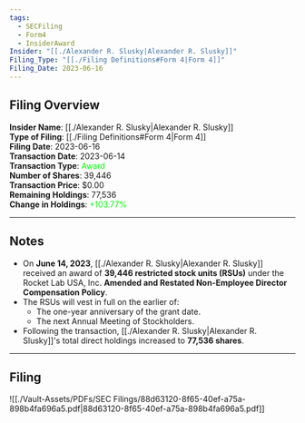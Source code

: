 ```yaml
---
tags:
  - SECFiling
  - Form4
  - InsiderAward
Insider: "[[./Alexander R. Slusky|Alexander R. Slusky]]"
Filing_Type: "[[./Filing Definitions#Form 4|Form 4]]"
Filing_Date: 2023-06-16
---
```

## Filing Overview

**Insider Name**: [[./Alexander R. Slusky|Alexander R. Slusky]]  
**Type of Filing**: [[./Filing Definitions#Form 4|Form 4]]  
**Filing Date**: 2023-06-16  
**Transaction Date**: 2023-06-14  
**Transaction Type**: <span style="color:lime">Award</span>  
**Number of Shares**: 39,446  
**Transaction Price**: $0.00  
**Remaining Holdings**: 77,536  
**Change in Holdings**: <span style="color:lime">+103.77%</span>  

---
## Notes

- On **June 14, 2023**, [[./Alexander R. Slusky|Alexander R. Slusky]] received an award of **39,446 restricted stock units (RSUs)** under the Rocket Lab USA, Inc. **Amended and Restated Non-Employee Director Compensation Policy**.  
- The RSUs will vest in full on the earlier of:
  - The one-year anniversary of the grant date.
  - The next Annual Meeting of Stockholders.  
- Following the transaction, [[./Alexander R. Slusky|Alexander R. Slusky]]'s total direct holdings increased to **77,536 shares**.

---
## Filing

![[./Vault-Assets/PDFs/SEC Filings/88d63120-8f65-40ef-a75a-898b4fa696a5.pdf|88d63120-8f65-40ef-a75a-898b4fa696a5.pdf]]
